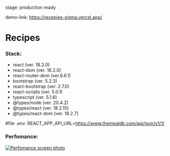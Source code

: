 stage: production ready

demo-link: https://recepies-sigma.vercel.app/

# Recipes

### Stack:
- react (ver. 18.2.0)
- react-dom (ver. 18.2.0)
- react-router-dom (ver.6.6.1)
- bootstrap (ver. 5.2.3)
- react-bootstrap (ver. 2.7.0)
- react-scripts (ver. 5.0.1)
- typescript (ver. 5.1.6)
- @types/node (ver. 20.4.2)
- @types/react (ver. 18.2.15)
- @types/react-dom (ver. 18.2.7)

#file .env:
REACT_APP_API_URL=https://www.themealdb.com/api/json/v1/1/
  
### Perfomance:
[![Perfomance screen photo](https://i.imgur.com/mFnU21g.png)](https://i.imgur.com/mFnU21g.png)
